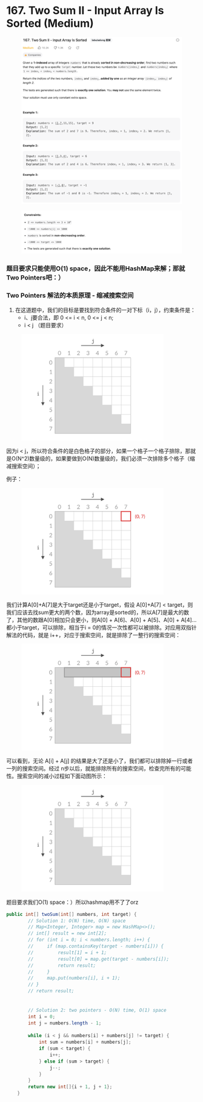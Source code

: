 # 167. Two Sum II - Input Array Is Sorted (Medium)

<figure><img src="../../../.gitbook/assets/image (61) (1).png" alt=""><figcaption></figcaption></figure>

<figure><img src="../../../.gitbook/assets/image (62).png" alt=""><figcaption></figcaption></figure>



### 题目要求只能使用O(1) space，因此不能用HashMap来解；那就Two Pointers吧：）

### Two Pointers 解法的本质原理 - 缩减搜索空间

1. 在这道题中，我们的目标是要找到符合条件的一对下标（i，j），约束条件是：
   * i、j要合法，即 0 <= i < n, 0 <= j < n;
   * i < j （题目要求）

<figure><img src="../../../.gitbook/assets/image (41) (1) (1).png" alt="" width="375"><figcaption></figcaption></figure>

因为i < j，所以符合条件的是白色格子的部分，如果一个格子一个格子排除，那就是O(N^2)数量级的，如果要做到O(N)数量级的，我们必须一次排除多个格子（缩减搜索空间）；

例子：

<figure><img src="../../../.gitbook/assets/image (42) (1) (1).png" alt="" width="375"><figcaption></figcaption></figure>

我们计算A\[0]+A\[7]是大于target还是小于target，假设 A\[0]+A\[7] < target，则我们应该去找sum更大的两个数，因为array是sorted的，所以A\[7]是最大的数了，其他的数跟A\[0]相加只会更小，则A\[0] + A\[6]、A\[0] + A\[5]、A\[0] + A\[4]...都小于target，可以排除，相当于i = 0的情况一次性都可以被排除。对应用双指针解法的代码，就是 i++，对应于搜索空间，就是排除了一整行的搜索空间：

<figure><img src="../../../.gitbook/assets/image (43) (1) (1).png" alt="" width="375"><figcaption></figcaption></figure>

可以看到，无论 A\[i] + A\[j] 的结果是大了还是小了，我们都可以排除掉一行或者一列的搜索空间。经过 n步以后，就能排除所有的搜索空间，检查完所有的可能性。搜索空间的减小过程如下面动图所示：



<figure><img src="../../../.gitbook/assets/9ebb3ff74f0706c3c350b7fb91fea343e54750eb5b6ae6a4a3493421a019922a.gif" alt="" width="375"><figcaption></figcaption></figure>

题目要求我们O(1) space：）所以hashmap用不了了orz

```java
public int[] twoSum(int[] numbers, int target) {
        // Solution 1: O(N) time, O(N) space
        // Map<Integer, Integer> map = new HashMap<>();
        // int[] result = new int[2];
        // for (int i = 0; i < numbers.length; i++) {
        //     if (map.containsKey(target - numbers[i])) {
        //         result[1] = i + 1;
        //         result[0] = map.get(target - numbers[i]);
        //         return result;
        //     }
        //     map.put(numbers[i], i + 1);
        // }
        // return result;


        // Solution 2: two pointers - O(N) time, O(1) space
        int i = 0;
        int j = numbers.length - 1;

        while (i < j && numbers[i] + numbers[j] != target) {
            int sum = numbers[i] + numbers[j];
            if (sum < target) {
                i++;
            } else if (sum > target) {
                j--;
            }
        }
        return new int[]{i + 1, j + 1};
    }
```
